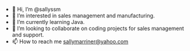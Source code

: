 - 👋 Hi, I’m @sallyssm
- 👀 I’m interested in sales management and manufacturing.
- 🌱 I’m currently learning Java.
- 💞️ I’m looking to collaborate on coding projects for sales management and support.
- 📫 How to reach me sallymarriner@yahoo.com

<!---
sallyssm/sallyssm is a ✨ special ✨ repository because its `README.md` (this file) appears on your GitHub profile.
You can click the Preview link to take a look at your changes.
--->
